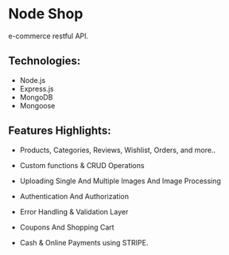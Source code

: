 # Node Shop
e-commerce restful API. 


## Technologies:
- Node.js
- Express.js
- MongoDB
- Mongoose


## Features Highlights:

- Products, Categories, Reviews, Wishlist, Orders, and more..


- Custom functions & CRUD Operations


- Uploading Single And Multiple Images And Image Processing


- Authentication And Authorization


- Error Handling & Validation Layer


- Coupons And Shopping Cart


- Cash & Online Payments using STRIPE.


